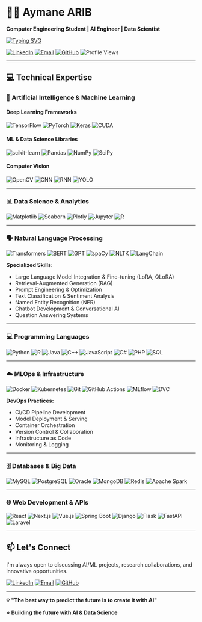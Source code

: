 # 👨‍💻 Aymane ARIB

**Computer Engineering Student | AI Engineer | Data Scientist**

[![Typing SVG](https://readme-typing-svg.demolab.com?font=Fira+Code&weight=500&size=20&duration=3000&pause=1000&color=6C63FF&vCenter=true&width=600&lines=AI+Engineer+%26+Data+Scientist;Machine+Learning+%26+Deep+Learning+Expert;NLP+%26+Computer+Vision+Specialist;LLM+Integration+%26+Fine-tuning)](https://git.io/typing-svg)

[![LinkedIn](https://img.shields.io/badge/-LinkedIn-0077B5?style=flat-square&logo=Linkedin&logoColor=white)](https://www.linkedin.com/in/aymane-arib-234039254?lipi=urn%3Ali%3Apage%3Ad_flagship3_profile_view_base_contact_details%3BBqNo%2F8iSQfCaYCM9YtDLOg%3D%3D)
[![Email](https://img.shields.io/badge/-Email-D14836?style=flat-square&logo=Gmail&logoColor=white)](mailto:aribaymane61@gmail.com)
[![GitHub](https://img.shields.io/badge/-GitHub-181717?style=flat-square&logo=GitHub&logoColor=white)](https://github.com/Arib61)
![Profile Views](https://komarev.com/ghpvc/?username=Arib61&color=6C63FF&style=flat-square)

---

## 💻 Technical Expertise

### 🤖 Artificial Intelligence & Machine Learning

#### Deep Learning Frameworks
![TensorFlow](https://img.shields.io/badge/TensorFlow-FF6F00?style=for-the-badge&logo=tensorflow&logoColor=white)
![PyTorch](https://img.shields.io/badge/PyTorch-EE4C2C?style=for-the-badge&logo=pytorch&logoColor=white)
![Keras](https://img.shields.io/badge/Keras-D00000?style=for-the-badge&logo=keras&logoColor=white)
![CUDA](https://img.shields.io/badge/CUDA-76B900?style=for-the-badge&logo=nvidia&logoColor=white)

#### ML & Data Science Libraries
![scikit-learn](https://img.shields.io/badge/scikit--learn-F7931E?style=for-the-badge&logo=scikit-learn&logoColor=white)
![Pandas](https://img.shields.io/badge/Pandas-150458?style=for-the-badge&logo=pandas&logoColor=white)
![NumPy](https://img.shields.io/badge/NumPy-013243?style=for-the-badge&logo=numpy&logoColor=white)
![SciPy](https://img.shields.io/badge/SciPy-8CAAE6?style=for-the-badge&logo=scipy&logoColor=white)

#### Computer Vision
![OpenCV](https://img.shields.io/badge/OpenCV-5C3EE8?style=for-the-badge&logo=opencv&logoColor=white)
![CNN](https://img.shields.io/badge/CNN-FF6F61?style=for-the-badge&logo=tensorflow&logoColor=white)
![RNN](https://img.shields.io/badge/RNN-4B8BBE?style=for-the-badge&logo=pytorch&logoColor=white)
![YOLO](https://img.shields.io/badge/YOLO-00FFFF?style=for-the-badge&logo=yolo&logoColor=black)

---

### 📊 Data Science & Analytics

![Matplotlib](https://img.shields.io/badge/Matplotlib-11557c?style=for-the-badge&logo=python&logoColor=white)
![Seaborn](https://img.shields.io/badge/Seaborn-3776AB?style=for-the-badge&logo=python&logoColor=white)
![Plotly](https://img.shields.io/badge/Plotly-3F4F75?style=for-the-badge&logo=plotly&logoColor=white)
![Jupyter](https://img.shields.io/badge/Jupyter-F37626?style=for-the-badge&logo=jupyter&logoColor=white)
![R](https://img.shields.io/badge/R-276DC3?style=for-the-badge&logo=r&logoColor=white)

---

### 🗣️ Natural Language Processing

![Transformers](https://img.shields.io/badge/🤗_Transformers-FFD21E?style=for-the-badge)
![BERT](https://img.shields.io/badge/BERT-4285F4?style=for-the-badge&logo=google&logoColor=white)
![GPT](https://img.shields.io/badge/GPT-412991?style=for-the-badge&logo=openai&logoColor=white)
![spaCy](https://img.shields.io/badge/spaCy-09A3D5?style=for-the-badge&logo=spacy&logoColor=white)
![NLTK](https://img.shields.io/badge/NLTK-154f3c?style=for-the-badge&logo=python&logoColor=white)
![LangChain](https://img.shields.io/badge/LangChain-121212?style=for-the-badge&logo=chainlink&logoColor=white)

**Specialized Skills:**
- Large Language Model Integration & Fine-tuning (LoRA, QLoRA)
- Retrieval-Augmented Generation (RAG)
- Prompt Engineering & Optimization
- Text Classification & Sentiment Analysis
- Named Entity Recognition (NER)
- Chatbot Development & Conversational AI
- Question Answering Systems

---

### 💻 Programming Languages

![Python](https://img.shields.io/badge/Python-3776AB?style=for-the-badge&logo=python&logoColor=white)
![R](https://img.shields.io/badge/R-276DC3?style=for-the-badge&logo=r&logoColor=white)
![Java](https://img.shields.io/badge/Java-ED8B00?style=for-the-badge&logo=openjdk&logoColor=white)
![C++](https://img.shields.io/badge/C++-00599C?style=for-the-badge&logo=c%2B%2B&logoColor=white)
![JavaScript](https://img.shields.io/badge/JavaScript-F7DF1E?style=for-the-badge&logo=javascript&logoColor=black)
![C#](https://img.shields.io/badge/C%23-239120?style=for-the-badge&logo=c-sharp&logoColor=white)
![PHP](https://img.shields.io/badge/PHP-777BB4?style=for-the-badge&logo=php&logoColor=white)
![SQL](https://img.shields.io/badge/SQL-4479A1?style=for-the-badge&logo=mysql&logoColor=white)

---

### ☁️ MLOps & Infrastructure

![Docker](https://img.shields.io/badge/Docker-2496ED?style=for-the-badge&logo=docker&logoColor=white)
![Kubernetes](https://img.shields.io/badge/Kubernetes-326CE5?style=for-the-badge&logo=kubernetes&logoColor=white)
![Git](https://img.shields.io/badge/Git-F05032?style=for-the-badge&logo=git&logoColor=white)
![GitHub Actions](https://img.shields.io/badge/GitHub_Actions-2088FF?style=for-the-badge&logo=github-actions&logoColor=white)
![MLflow](https://img.shields.io/badge/MLflow-0194E2?style=for-the-badge&logo=mlflow&logoColor=white)
![DVC](https://img.shields.io/badge/DVC-13ADC7?style=for-the-badge&logo=dvc&logoColor=white)

**DevOps Practices:**
- CI/CD Pipeline Development
- Model Deployment & Serving
- Container Orchestration
- Version Control & Collaboration
- Infrastructure as Code
- Monitoring & Logging

---

### 🗄️ Databases & Big Data

![MySQL](https://img.shields.io/badge/MySQL-4479A1?style=for-the-badge&logo=mysql&logoColor=white)
![PostgreSQL](https://img.shields.io/badge/PostgreSQL-316192?style=for-the-badge&logo=postgresql&logoColor=white)
![Oracle](https://img.shields.io/badge/Oracle-F80000?style=for-the-badge&logo=oracle&logoColor=white)
![MongoDB](https://img.shields.io/badge/MongoDB-47A248?style=for-the-badge&logo=mongodb&logoColor=white)
![Redis](https://img.shields.io/badge/Redis-DC382D?style=for-the-badge&logo=redis&logoColor=white)
![Apache Spark](https://img.shields.io/badge/Apache_Spark-E25A1C?style=for-the-badge&logo=apachespark&logoColor=white)

---

### 🌐 Web Development & APIs

![React](https://img.shields.io/badge/React-20232A?style=for-the-badge&logo=react&logoColor=61DAFB)
![Next.js](https://img.shields.io/badge/Next.js-000000?style=for-the-badge&logo=nextdotjs&logoColor=white)
![Vue.js](https://img.shields.io/badge/Vue.js-35495E?style=for-the-badge&logo=vuedotjs&logoColor=4FC08D)
![Spring Boot](https://img.shields.io/badge/Spring_Boot-6DB33F?style=for-the-badge&logo=spring-boot&logoColor=white)
![Django](https://img.shields.io/badge/Django-092E20?style=for-the-badge&logo=django&logoColor=white)
![Flask](https://img.shields.io/badge/Flask-000000?style=for-the-badge&logo=flask&logoColor=white)
![FastAPI](https://img.shields.io/badge/FastAPI-009688?style=for-the-badge&logo=fastapi&logoColor=white)
![Laravel](https://img.shields.io/badge/Laravel-FF2D20?style=for-the-badge&logo=laravel&logoColor=white)

---

## 📫 Let's Connect

I'm always open to discussing AI/ML projects, research collaborations, and innovative opportunities.

[![LinkedIn](https://img.shields.io/badge/LinkedIn-Connect%20with%20me-0077B5?style=for-the-badge&logo=linkedin&logoColor=white)](https://www.linkedin.com/in/aymane-arib-234039254?lipi=urn%3Ali%3Apage%3Ad_flagship3_profile_view_base_contact_details%3BBqNo%2F8iSQfCaYCM9YtDLOg%3D%3D)
[![Email](https://img.shields.io/badge/Email-Let's%20talk-D14836?style=for-the-badge&logo=gmail&logoColor=white)](mailto:aribaymane61@gmail.com)
[![GitHub](https://img.shields.io/badge/GitHub-Follow%20me-181717?style=for-the-badge&logo=github&logoColor=white)](https://github.com/Arib61)

---

**💡 "The best way to predict the future is to create it with AI"**

**⭐ Building the future with AI & Data Science**
